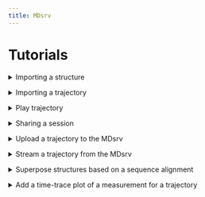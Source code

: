 ```yaml
---
title: MDsrv
---
```


# Tutorials

<a name='tutorial-import-structure'></a>
<details>
    <summary>Importing a structure</summary>
<p><div markdown="1">

You can import a structure by:
- providing the files from your local machine
    1. Open the _Home_ panel on the left-hand side.
    2. Open the _Open Local Files_ menu in the Home panel.
    3. Select _Select files..._ to choose which of the files you have stored locally to upload.
        - ou can import multiple files at once.
        - If you are importing multiple files at once, that do not have the same format, the Format option should be set to Auto.
        - If you are importing only one file at a time, or if all files have the same format, you can also specify the format of the file. However, in most cases, this is not necessary.
    4. Select the _Apply_ button.

<center>
    <figure class='video_container'>
        <video width='75%' controls='true' allowfullscreen='true' poster='./videos/poster/import_structure_local.png'>
            <source src='./videos/import_structure_local.mp4' type='video/mp4'>
        </video>
    </figure>
</center>

- using one of the common public servers (like PDB)
    1. Open the _Home_ panel on the left-hand side.
    2. Open the _Open Remote Structure_ menu in the Home panel.
    3. Select the server you want to download the structure from as the _Source_.
    4. Enter the ID of the structure or trajectory you want to import from the selected server.
    5. Select the _Apply_ button.

<center>
    <figure class='video_container'>
        <video width='75%' controls='true' allowfullscreen='true' poster='./videos/poster/import_structure_id.png'>
            <source src='./videos/import_structure_id.mp4' type='video/mp4'>
        </video>
    </figure>
</center>

- using the URL of a structure file that is publicly available on another server:
    1. Open the _Home_ panel on the left-hand side.
    2. Open the _Open Remote File_ menu in the Home panel.
    3. Enter the _URL_ of the file.
    4. Select the correct format of the file for the _Format_ parameter.
    5. Set the _Binary_ parameter to On, if the file is binary.
    6. Select the _Apply_ button.
    
<center>
    <figure class='video_container'>
        <video width='75%' controls='true' allowfullscreen='true' poster='./videos/poster/import_structure_url.png'>
            <source src='./videos/import_structure_url.mp4' type='video/mp4'>
        </video>
    </figure>
</center>

</div></p></details>

<a name='tutorial-import-trajectory'></a>
<details>
    <summary>Importing a trajectory</summary>
<p><div markdown="1">

You can import a trajectory by:

- providing the files from your local machine
    1. Open the _Home_ panel on the left-hand side.
    2. Open the _Load Trajectory_ menu in the Home panel.
    3. Select _File_ as the _Source_ parameter.
    4. Select _Selec a file..._ for 
        - _Model_: The file containing the structure (e.g. a .pdb).
        - _Coordinates_: A file containing the coordinates of the trajectory you want to match to the structure.
    5. After selecing the two files, select _Apply_ to import the trajectory.

<center>
    <figure class='video_container'>
        <video width='75%' controls='true' allowfullscreen='true' poster='./videos/poster/import_trajectory_local.png'>
            <source src='./videos/import_trajectory_local.mp4' type='video/mp4'>
        </video>
    </figure>
</center>

-  using the URL of a structure and coordinate file that are publicly available on another server: 
    1. Open the _Home_ panel on the left-hand side.
    2. Open the _Load Trajectory_ menu in the Home panel.
    3. Select URL as the _Source_ parameter.
    4. Select _Selec a file..._ for 
        - _Model_: The URL pointing to the file of the structure.
        - _Coordinates_: The URL pointing to the file of the coordinates of the trajectory you want to match to the structure.
    5. Specify the format for each file in the _Format_ parameter underneath it.
    6. Specify, if the _Model_ file is _Binary_.
    7. After selecing the two files and setting their parameters, select _Apply_ to import the trajectory.

<center>
    <figure class='video_container'>
        <video width='75%' controls='true' allowfullscreen='true' poster='./videos/poster/import_trajectory_url.png'>
            <source src='./videos/import_trajectory_url.mp4' type='video/mp4'>
        </video>
    </figure>
</center>

</div></p></details>

<a name='tutorial-play-trajectory'></a>
<details>
    <summary>Play trajectory</summary>

<p><div markdown="1">

You first need to import your trajectory:
- (<a href="#tutorial-import-trajectory">Importing a trajectory</a>) or
- (<a href="#tutorial-stream-trajectory">Stream a trajectory from the MDsrv</a>)

After you imported your trajectory, a play button will appear in the top left corner of the white canvas where the structure is displayed.

When you imported your trajectory by streaming it from the MDsrv, you need to clean up the visualization:
1. Open the _State Tree_ panel on the left-hand side.
2. Toggle the visibility for the imported structure (same name as the original file).
    - The visibility toggle is the outermost button on the right side and has an eye symbol.

Now only the matched result is visible in the representation.

<center>
    <figure class='video_container'>
        <video width='75%' controls='true' allowfullscreen='true' poster='./videos/poster/play_trajectory.png'>
            <source src='./videos/play_trajectory.mp4' type='video/mp4'>
        </video>
    </figure>
</center>

</div></p></details>

<a name='tutorial-share-session'></a>
<details>
    <summary>Sharing a session</summary>

<p><div markdown="1">

You can share your your in two ways:

- Through our server:
    1. Import the structures and trajectories you want to share
    
        See Tutorials
        - <a href="#tutorial-import-structure">Importing a structure</a>.
        - <a href="#tutorial-import-trajectory">Importing a trajectory</a>.
        - <a href="#tutorial-stream-trajectory">Stream a trajectory from the MDsrv</a>.
    2. Prepare your session as desired.
    3. Open the _Remote Session_ menu in the _Extensions_ panel at the bottom.
    4. Name your session.
        - Optional: Enter a description by opening the _Options_ area.
        - Optional: Change the server address.
    5. Select the _Upload_ button.
    6. To share your session with others, right-click your session to open it in a new tab with its URL.
    7. Share this URL.

<center>
    <figure class='video_container'>
        <video width='75%' controls='true' allowfullscreen='true' poster='./videos/poster/share_session_our_server.png'>
            <source src='./videos/share_session.mp4' type='video/mp4'>
        </video>
    </figure>
</center>

- Setting up your own MDsrv, see <a href="install.html#install">How do I install a MDsrv server on my machine (Setting up your own server and viewer)?</a>.

</div></p></details>

<a name='tutorial-upload-trajectory'></a>
<details>
    <summary>Upload a trajectory to the MDsrv</summary>
<p><div markdown="1">

The trajectory you want to store on our server must be publicly available on another server.

1. Open the _Extensions_ panel at the bottom.
2. Open the _Add Trajectory to Stream Server_ menu.
3. Optionally, if you want to upload the trajectory to another MDsrv instance, adjust the _Server_ parameter accordingly.
4. Enter the _URL_ of the trajectory file.
5. Name the trajectory. (If there is already a trajectory with the same name, a message will appear in the Log panel. Please change the name.)
6. Add a more detailed description for your trajectory.
7. Select the _Upload Trajectory to Server_ button.
8. When the trajectory is successfully uploaded, a message appears in the Log panel.
9. To visualize the uploaded trajectory, see the Tutorial <a href="#t-stream-traj">Stream a trajectory from the MDsrv</a>).

Currently, only trajectories in the XTC format can be uploaded.

<center>
    <figure class='video_container'>
        <video width='75%' controls='true' allowfullscreen='true' poster='./videos/poster/upload_trajectory_server.png'>
            <source src='./videos/upload_trajectory_server.mp4' type='video/mp4'>
        </video>
    </figure>
</center>

</div></p></details>

<a name='tutorial-stream-trajectory'></a>
<details>
    <summary>Stream a trajectory from the MDsrv</summary>
<p><div markdown="1">

1. Open the _Extensions_ panel at the bottom.
2. Open the _Match Trajectory Stream_ menu.
3. Enter the _Server_ URL where the trajectory is stored (Must be an MDsrv instance).
4. Import the structure corresponding to the trajectory (see Tutorial <a href="#t-import">Importing structures and trajectories</a>).
5. Select this structure via the _Model_ parameter.
6. Select the trajectory you want to stream via the _Trajectory_ parameter.
7. Select _Add Stream Trajectory_.
8. You can now play your trajectory.

<center>
    <figure class='video_container'>
        <video width='75%' controls='true' allowfullscreen='true' poster='./videos/poster/match_stream_trajectory.png'>
            <source src='./videos/match_trajectory_stream.mp4' type='video/mp4'>
        </video>
    </figure>
</center>

</div></p></details>

<a name='tutorial-alignment'></a>
<details>
    <summary>Superpose structures based on a sequence alignment</summary>
<p><div markdown="1">

1. Import a Clustal alignment (_.aln_) using the _Open Local Files_ menu.
2. Import the structures corresponding to the sequences in the alignment.
3. Match the sequences of the alignment with the structures using the _Match Sequence Alignment_ menu in the _Extension_ panel at the bottom.
    - For each sequence in the alignment, you must specify which sequence of the structure should be matched to it.
    - Each sequence needs its own structure.
    - Match the following parameters for each sequence in the alignment:
        - Structure
        - Entity
        - Chain
        - Instance (if available)
4. Select the _Apply Matching_ button.
    - If the structures are correctly matched, they will be superposed according to the alignment.
    - If the matching is not correct, it is indicated which sequences of the alignment were not matched correctly in the Log at the bottom.

<center>
    <figure class='video_container'>
        <video width='75%' controls='true' allowfullscreen='true' poster='./videos/poster/alignment.png'>
            <source src='./videos/alignment.mp4' type='video/mp4'>
        </video>
    </figure>
</center>

</div></p></details>

<a name='tutorial-measurement'></a>
<details>
    <summary>Add a time-trace plot of a measurement for a trajectory</summary>
<p><div markdown="1">

1. Import the trajectory you want to calculate the measurement for.
    See Tutorials
    - <a href="#tutorial-import-trajectory">Importing a trajectory</a>.
    - <a href="#tutorial-stream-trajectory">Stream a trajectory from the MDsrv</a>.
2. If needed, clean up the visualization by toggling the visibility for the importet files in the _State Tree_ panel on the left side.
3. Open the _Structure Tools_ panel on the right side.
4. Open the _Measurements_ menu in the Structure Tools panel.
5. Select the _Add_ button in the Measurements menu.
6. Activate the selection mode by clicking the last button of the buttons on the right side of the white canvas where the structure is displayed (_Toggle Selection Mode_).
7. An additional menu appears at the top of the white canvas.
8. Select the button labeled _Residue_ to change the granularity of the selection.
9. Select the desired elements to add a measurement (two for distance, three for angle, four for area angle). The selected elements will be displayed in a list in the _Measurements_ menu on the right side.
10. Select the desired measurement in the _Measurements_ menu to add it. 
11. Click the _Toggle Selection Mode_ button again, to exit the selection mode.
12. Open the _Extensions_ panel at the bottom.
13. Open the _Time-trace Plot_ menu.
14. Select the measurement you just added to display its plot throughout the trajectory.

There are various interaction possible:
- Skipping to a specific frame by clicking on the value
- Sorting the values by frame, ascending, and descending
- Filtering the values
- Switching the display to RMSD for the whole model
    - Instead of a filter, it is now possible to change he comparison frame for the RMSD

<center>
    <figure class='video_container'>
        <video width='75%' controls='true' allowfullscreen='true' poster='./videos/poster/plot.png'>
            <source src='./videos/plot.mp4' type='video/mp4'>
        </video>
    </figure>
</center>

</div></p></details>